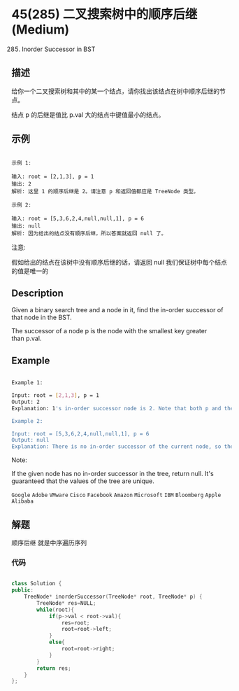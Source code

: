 # 45(285) 二叉搜索树中的顺序后继(Medium)

285. Inorder Successor in BST

## 描述

给你一个二叉搜索树和其中的某一个结点，请你找出该结点在树中顺序后继的节点。

结点 p 的后继是值比 p.val 大的结点中键值最小的结点。

## 示例

```

示例 1:

输入: root = [2,1,3], p = 1
输出: 2
解析: 这里 1 的顺序后继是 2。请注意 p 和返回值都应是 TreeNode 类型。

示例 2:

输入: root = [5,3,6,2,4,null,null,1], p = 6
输出: null
解析: 因为给出的结点没有顺序后继，所以答案就返回 null 了。

```

注意:

假如给出的结点在该树中没有顺序后继的话，请返回 null
我们保证树中每个结点的值是唯一的

## Description

Given a binary search tree and a node in it, find the in-order successor of that node in the BST.

The successor of a node p is the node with the smallest key greater than p.val.

## Example

```bash

Example 1:

Input: root = [2,1,3], p = 1
Output: 2
Explanation: 1's in-order successor node is 2. Note that both p and the return value is of TreeNode type.

Example 2:

Input: root = [5,3,6,2,4,null,null,1], p = 6
Output: null
Explanation: There is no in-order successor of the current node, so the answer is null.

```

Note:

If the given node has no in-order successor in the tree, return null.
It's guaranteed that the values of the tree are unique.

`Google` `Adobe` `VMware` `Cisco` `Facebook` `Amazon` `Microsoft` `IBM` `Bloomberg` `Apple` `Alibaba`

## 解题

顺序后继 就是中序遍历序列

### 代码

```C++

class Solution {
public:
    TreeNode* inorderSuccessor(TreeNode* root, TreeNode* p) {
        TreeNode* res=NULL;
        while(root){
            if(p->val < root->val){
                res=root;
                root=root->left;
            }        
            else{
                root=root->right;
            }
        }
        return res;
    }
};

```